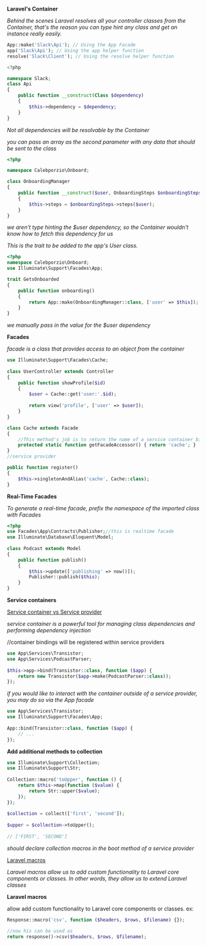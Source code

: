 **Laravel's Container**

*Behind the scenes Laravel resolves all your controller classes from the Container, that's the reason you can 
type hint any class and get an instance really easily.*

```php
App::make('Slack\Api'); // Using the App Facade
app('Slack\Api'); // Using the app helper function
resolve('Slack\Client'); // Using the resolve helper function

<?php

namespace Slack;
class Api
{
    public function __construct(Class $dependency)
    {
        $this->dependency = $dependency;
    }
}
```

*Not all dependencies will be resolvable by the Container*

*you can pass an array as the second parameter with any data that should be sent to the class*

```php
<?php

namespace Calebporzio\Onboard;

class OnboardingManager
{
    public function __construct($user, OnboardingSteps $onboardingSteps)
    {
        $this->steps = $onboardingSteps->steps($user);
    }
}
```
*we aren't type hinting the $user dependency, so the Container wouldn't know how to fetch this dependency for us*

*This is the trait to be added to the app's User class.*
```php
<?php
namespace Calebporzio\Onboard;
use Illuminate\Support\Facades\App;

trait GetsOnboarded
{
    public function onboarding()
    {
        return App::make(OnboardingManager::class, ['user' => $this]);
    }
}
```
*we manually pass in the value for the $user dependency*

**Facades**

*facade is a class that provides access to an object from the container*
```php
use Illuminate\Support\Facades\Cache;
 
class UserController extends Controller
{
    public function showProfile($id)
    {
        $user = Cache::get('user:'.$id);
 
        return view('profile', ['user' => $user]);
    }
}

class Cache extends Facade
{
    //This method's job is to return the name of a service container binding
    protected static function getFacadeAccessor() { return 'cache'; }
}
//service provider

public function register()
{
    $this->singletonAndAlias('cache', Cache::class);
}
```

**Real-Time Facades**

*To generate a real-time facade, prefix the namespace of the imported class with Facades*
```php
<?php 
use Facades\App\Contracts\Publisher;//this is realtime facade
use Illuminate\Database\Eloquent\Model;
 
class Podcast extends Model
{
    public function publish()
    {
        $this->update(['publishing' => now()]); 
        Publisher::publish($this);
    }
}
```

**Service containers**

[Service container vs Service provider](https://stackoverflow.com/questions/54018582/laravel-service-container-and-service-provider#:~:text=Service%20container%20is%20where%20your,adding%20them%20to%20the%20container.)

*service container is a powerful tool for managing class dependencies and performing dependency injection*

//container bindings will be registered within service providers
```php
use App\Services\Transistor;
use App\Services\PodcastParser;
 
$this->app->bind(Transistor::class, function ($app) {
    return new Transistor($app->make(PodcastParser::class));
});
```

*if you would like to interact with the container outside of a service provider, you may do so via the App facade*

```php
use App\Services\Transistor;
use Illuminate\Support\Facades\App;
 
App::bind(Transistor::class, function ($app) {
    // ...
});
````

**Add additional methods to collection**
```php
use Illuminate\Support\Collection;
use Illuminate\Support\Str;
 
Collection::macro('toUpper', function () {
    return $this->map(function ($value) {
        return Str::upper($value);
    });
});
 
$collection = collect(['first', 'second']);
 
$upper = $collection->toUpper();
 
// ['FIRST', 'SECOND']
````
*should declare collection macros in the boot method of a service provider*

[Laravel macros](https://levelup.gitconnected.com/understanding-laravel-macros-e2f493484a38)

*Laravel macros allow us to add custom functionality to Laravel core components or classes. In other words, they allow us to extend Laravel classes*

**Laravel macros**

allow  add custom functionality to Laravel core components or classes.
ex: 
```php
Response::macro('csv', function ($headers, $rows, $filename) {});

//now his can be used as
return response()->csv($headers, $rows, $filename);
```
